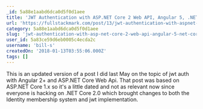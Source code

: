 ```yaml
---
_id: 5a88e1aabd6dca0d5f0d1aee
title: 'JWT Authentication with ASP.NET Core 2 Web API, Angular 5, .NET Core Identity and Facebook Login'
url: 'https://fullstackmark.com/post/13/jwt-authentication-with-aspnet-core-2-web-api-angular-5-net-core-identity-and-facebook-login'
category: 5a88e1aabd6dca0d5f0d1aee
slug: 'jwt-authentication-with-asp-net-core-2-web-api-angular-5-net-core-identity-and-facebook-login'
user_id: 5a83ce59d6eb0005c4ecda2c
username: 'bill-s'
createdOn: '2018-01-13T03:55:06.000Z'
tags: []
---
```


This is an updated version of a post I did last May on the topic of jwt auth with Angular 2+ and ASP.NET Core Web Api. That post was based on ASP.NET Core 1.x so it's a little dated and not as relevant now since everyone is hacking on .NET Core 2.0 which brought changes to both the Identity membership system and jwt implementation.
